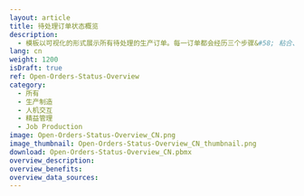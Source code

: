 ```yaml
---
layout: article
title: 待处理订单状态概览
description: 
  - 模板以可视化的形式展示所有待处理的生产订单。每一订单都会经历三个步骤&#58; 粘合、锯切和焊接。信号块用于显示当前订单是否已经开展相应的工作步骤，或正处于进展状态，抑或是已完成该步骤。您可以通过触摸屏筛选生产订单。数据储存在变量列表中，但也可以与ERP系统相连，例如SAP的运输订单（LTAK表）。
lang: cn
weight: 1200
isDraft: true
ref: Open-Orders-Status-Overview
category:
  - 所有
  - 生产制造
  - 人机交互
  - 精益管理
  - Job Production
image: Open-Orders-Status-Overview_CN.png
image_thumbnail: Open-Orders-Status-Overview_CN_thumbnail.png
download: Open-Orders-Status-Overview_CN.pbmx
overview_description:
overview_benefits:
overview_data_sources:
---
```

